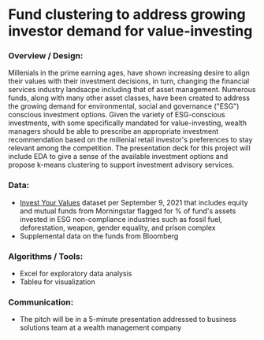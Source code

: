 
# Fund clustering to address growing investor demand for value-investing 

### Overview / Design:
Millenials in the prime earning ages, have shown increasing desire to align their values with their investment decisions, in turn, changing the financial services industry landsacpe including that of asset management. Numerous funds, along with many other asset classes, have been created to address the growing demand for environmental, social and governance ("ESG") conscious investment options. Given the variety of ESG-conscious investments, with some specifically mandated for value-investing, wealth managers should be able to prescribe an appropriate investment recommendation based on the millenial retail investor's preferences to stay relevant among the competition. The presentation deck for this project will include EDA to give a sense of the available investment options and propose k-means clustering to support investment advisory services.

### Data:
* [Invest Your Values](https://fossilfreefunds.org/how-it-works) dataset per September 9, 2021 that includes equity and mutual funds from Morningstar flagged for  % of fund's assets invested in ESG non-compliance industries such as fossil fuel, deforestation, weapon, gender equality, and prison complex
* Supplemental data on the funds from Bloomberg

### Algorithms / Tools:
* Excel for exploratory data analysis 
* Tableu for visualization

### Communication:
* The pitch will be in a 5-minute presentation addressed to business solutions team at a wealth management company
